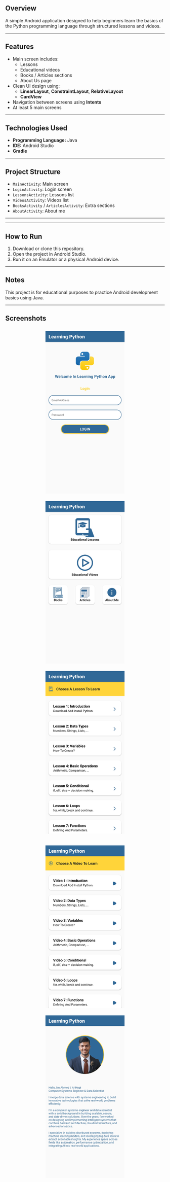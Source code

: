 ## Overview
A simple Android application designed to help beginners learn the basics of the Python programming language through structured lessons and videos.

---

## Features

- Main screen includes:
  - Lessons
  - Educational videos
  - Books / Articles sections
  - About Us page
- Clean UI design using:
  - **LinearLayout**, **ConstraintLayout**, **RelativeLayout**
  - **CardView**
- Navigation between screens using **Intents**
- At least 5 main screens

---

## Technologies Used

- **Programming Language:** Java
- **IDE:** Android Studio
- **Gradle**

---

## Project Structure

- `MainActivity`: Main screen
- `LoginActivity`: Login screen
- `LessonsActivity`: Lessons list
- `VideosActivity`: Videos list
- `BooksActivity` / `ArticlesActivity`: Extra sections
- `AboutActivity`: About me
---


---

## How to Run

1. Download or clone this repository.
2. Open the project in Android Studio.
3. Run it on an Emulator or a physical Android device.

---

## Notes
This project is for educational purposes to practice Android development basics using Java.

---

## Screenshots

<p align="center">
  <!-- الصف الأول: 3 صور -->
  <img src="screenshots/login.jpg" alt="Login Screen" width="250" style="margin: 10px;"/>
  <img src="screenshots/main.jpg" alt="Main Screen" width="250" style="margin: 10px;"/>
  <img src="screenshots/lessons.jpg" alt="Lessons Screen" width="250" style="margin: 10px;"/>
</p>

<p align="center">

  <!-- الصف الثاني: 2 صور -->
  <img src="screenshots/videos.jpg" alt="Videos Screen" width="250" style="margin: 10px;"/>
  <img src="screenshots/about_me.jpg" alt="About Me Screen" width="250" style="margin: 10px;"/>
</p>




